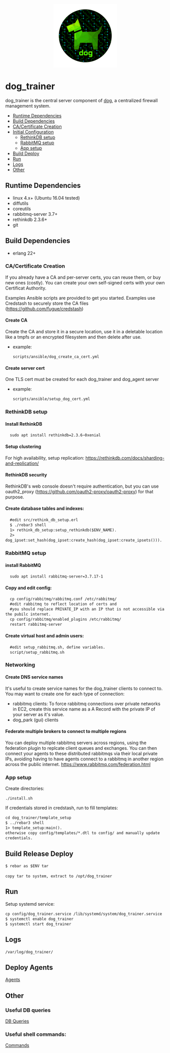 <p align="center">
  <img src="../images/dog-segmented-green.network-200x200.png">
</p>

<h1>dog_trainer</h1>

dog_trainer is the central server component of [dog](https://github.com/Phonebooth/dog), a centralized firewall management system.

* [Runtime Dependencies](#runtime-dependencies)
* [Build Dependencies](#build-dependencies)
* [CA/Certificate Creation](#ca-certificate-creation)
* [Initial Configuration](#initial-configuration)
  - [RethinkDB setup](#rethinkdb-setup)
  - [RabbitMQ setup](#rabbitmq-setup)
  - [App setup](#app-setup)
* [Build Deploy](#build-deploy)
* [Run](#run)
* [Logs](#logs)
* [Other](#other)

## Runtime Dependencies
- linux 4.x+ (Ubuntu 16.04 tested)
- diffutils
- coreutils
- rabbitmq-server 3.7+ 
- rethinkdb 2.3.6+
- git

## Build Dependencies
- erlang 22+

### CA/Certificate Creation
If you already have a CA and per-server certs, you can reuse them, or buy new ones (costly).
You can create your own self-signed certs with your own Certificat Authority.

Examples Ansible scripts are provided to get you started.  Examples use Credstash to securely store the CA files (https://github.com/fugue/credstash)
#### Create CA
Create the CA and store it in a secure location, 
 use it in a deletable location like a tmpfs or an encrypted filesystem and then delete after use.
- example:

      scripts/ansible/dog_create_ca_cert.yml

#### Create server cert
One TLS cert must be created for each dog_trainer and dog_agent server
- example:

      scripts/ansible/setup_dog_cert.yml

### RethinkDB setup
#### Install RethinkDB
      sudo apt install rethinkdb=2.3.6~0xenial
#### Setup clustering
For high availability, setup replication: https://rethinkdb.com/docs/sharding-and-replication/
#### RethinkDB security
RethinkDB's web console doesn't require authentication, 
but you can use oauth2_proxy (https://github.com/oauth2-proxy/oauth2-proxy) for that purpose.
#### Create database tables and indexes:
      #edit src/rethink_db_setup.erl
      $ ./rebar3 shell
      1> rethink_db_setup:setup_rethinkdb($ENV_NAME).
      2> dog_ipset:set_hash(dog_ipset:create_hash(dog_ipset:create_ipsets())).

### RabbitMQ setup
#### install RabbitMQ
      sudo apt install rabbitmq-server=3.7.17-1
#### Copy and edit config:
      cp config/rabbitmq/rabbitmq.conf /etc/rabbitmq/
      #edit rabbitmq to reflect location of certs and 
      #you should replace PRIVATE_IP with an IP that is not accessible via the pubilc internet.
      cp config/rabbitmq/enabled_plugins /etc/rabbitmq/
      restart rabbitmq-server
#### Create virtual host and admin users:
      #edit setup_rabbitmq.sh, define variables.
      script/setup_rabbitmq.sh

### Networking

#### Create DNS service names
It's useful to create service names for the dog_trainer clients to connect to.  
You may want to create one for each type of connection:
  - rabbitmq clients: To force rabbitmq connections over private networks in EC2, 
  create this service name as a A Record with the private IP of your server as it's value.
  - dog_park (gui) clients

#### Federate multiple brokers to connect to multiple regions
You can deploy multiple rabbitmq servers across regions, using the federation plugin to replcate client queues 
and exchanges.  You can then connect your agents to these distributed rabbitmqs via their local private IPs,
avoiding having to have agents connect to a rabbitmq in another region across the public internet.
https://www.rabbitmq.com/federation.html  

### App setup
Create directories:

    ./install.sh

If credentials stored in credstash, run to fill templates:

    cd dog_trainer/template_setup
    $ ../rebar3 shell
    1> template_setup:main().
    otherwise copy config/templates/*.dtl to config/ and manually update credentials.

## Build Release Deploy
    $ rebar as $ENV tar

    copy tar to system, extract to /opt/dog_trainer

## Run
Setup systemd service: 

    cp config/dog_trainer.service /lib/systemd/system/dog_trainer.service
    $ systemctl enable dog_trainer
    $ systemctl start dog_trainer

## Logs
    /var/log/dog_trainer/

## Deploy Agents
  [Agents](https://github.com/Phonebooth/dog_agent)

## Other

### Useful DB queries
[DB Queries](docs/common_reql.md)

### Useful shell commands:
[Commands](docs/shell.md)
